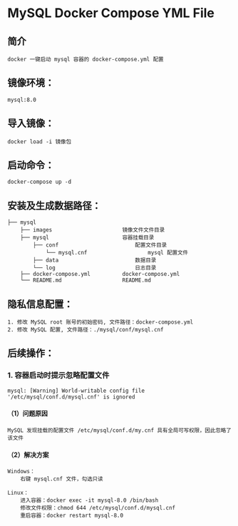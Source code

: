 # MySQL Docker Compose YML File


## 简介
    docker 一键启动 mysql 容器的 docker-compose.yml 配置


## 镜像环境：
	mysql:8.0


## 导入镜像：
	docker load -i 镜像包


## 启动命令：
	docker-compose up -d


## 安装及生成数据路径：
    ├── mysql 
        ├── images                      镜像文件文件目录
        ├── mysql                       容器挂载目录
            ├── conf                        配置文件目录
                └── mysql.cnf                   mysql 配置文件
            ├── data                        数据目录
            └── log                         日志目录
        ├── docker-compose.yml          docker-compose.yml
        └── README.md                   README.md


## 隐私信息配置：
	1. 修改 MySQL root 账号的初始密码, 文件路径：docker-compose.yml
    2. 修改 MySQL 配置, 文件路径：./mysql/conf/mysql.cnf


## 后续操作：
### 1. 容器启动时提示忽略配置文件
    mysql: [Warning] World-writable config file '/etc/mysql/conf.d/mysql.cnf' is ignored

#### （1）问题原因
    MySQL 发现挂载的配置文件 /etc/mysql/conf.d/my.cnf 具有全局可写权限，因此忽略了该文件

#### （2）解决方案
    Windows：
        右键 mysql.cnf 文件，勾选只读

    Linux：
        进入容器：docker exec -it mysql-8.0 /bin/bash
        修改文件权限：chmod 644 /etc/mysql/conf.d/mysql.cnf
        重启容器：docker restart mysql-8.0
